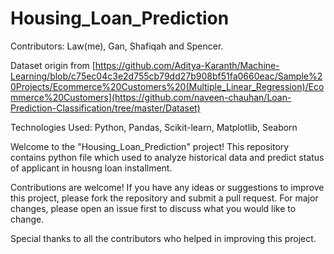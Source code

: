 # Housing_Loan_Prediction

Contributors: Law(me), Gan, Shafiqah and Spencer. 

Dataset origin from [https://github.com/Aditya-Karanth/Machine-Learning/blob/c75ec04c3e2d755cb79dd27b908bf51fa0660eac/Sample%20Projects/Ecommerce%20Customers%20(Multiple_Linear_Regression)/Ecommerce%20Customers](https://github.com/naveen-chauhan/Loan-Prediction-Classification/tree/master/Dataset)

Technologies Used: Python, Pandas, Scikit-learn, Matplotlib, Seaborn

Welcome to the "Housing_Loan_Prediction" project! This repository contains python file which used to analyze historical data and predict status of applicant in housng loan installment.

Contributions are welcome! If you have any ideas or suggestions to improve this project, please fork the repository and submit a pull request. For major changes, please open an issue first to discuss what you would like to change.

Special thanks to all the contributors who helped in improving this project.
